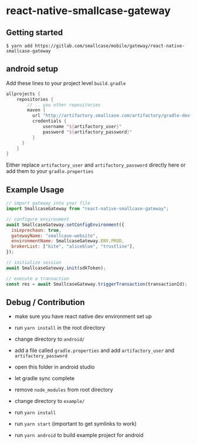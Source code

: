 # react-native-smallcase-gateway

## Getting started

`$ yarn add https://gitlab.com/smallcase/mobile/gateway/react-native-smallcase-gateway`

## android setup

Add these lines to your project level `build.gradle`

```groovy
allprojects {
    repositories {
        // .. you other repositories
        maven {
          url "http://artifactory.smallcase.com/artifactory/gradle-dev-local"
          credentials {
              username "${artifactory_user}"
              password "${artifactory_password}"
          }
      }
    }
}
```

Either replace `artifactory_user` and `artifactory_password` directly here or add them to your `gradle.properties`

## Example Usage

```javascript
// import gateway into your file
import SmallcaseGateway from "react-native-smallcase-gateway";

// configure environment
await SmallcaseGateway.setConfigEnvironment({
  isLeprechaun: true,
  gatewayName: "smallcase-website",
  environmentName: SmallcaseGateway.ENV.PROD,
  brokerList: ["kite", "aliceblue", "trustline"],
});

// initialize session
await SmallcaseGateway.init(sdkToken);

// execute a transaction
const res = await SmallcaseGateway.triggerTransaction(transactionId);
```

## Debug / Contribution

- make sure you have react native dev environment set up
- run `yarn install` in the root directory
- change directory to `android/`
- add a file called `gradle.properties` and add `artifactory_user` and `artifactory_password`
- open this folder in android studio
- let gradle sync complete
- remove `node_modules` from root directory

- change directory to `example/`
- run `yarn install`
- run `yarn start` (important to get symlinks to work)
- run `yarn android` to build example project for android
